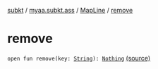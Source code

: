[subkt](../../index.md) / [myaa.subkt.ass](../index.md) / [MapLine](index.md) / [remove](./remove.md)

# remove

`open fun remove(key: `[`String`](https://kotlinlang.org/api/latest/jvm/stdlib/kotlin/-string/index.html)`): `[`Nothing`](https://kotlinlang.org/api/latest/jvm/stdlib/kotlin/-nothing/index.html) [(source)](https://github.com/Myaamori/SubKt/blob/0.1.7/src/main/kotlin/myaa/subkt/ass/parser.kt#L421)